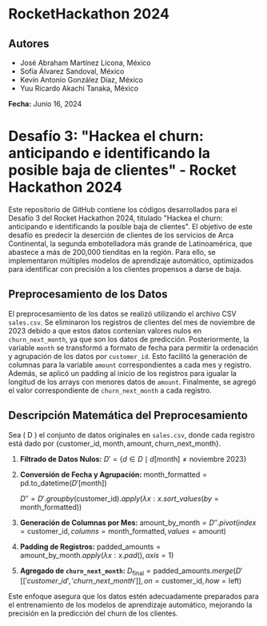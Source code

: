 # RocketHackathon 2024

## Autores
- José Abraham Martínez Licona, México
- Sofía Álvarez Sandoval, México
- Kevin Antonio González Díaz, México
- Yuu Ricardo Akachi Tanaka, México 

**Fecha:** Junio 16, 2024

# Desafío 3: "Hackea el churn: anticipando e identificando la posible baja de clientes" - Rocket Hackathon 2024

Este repositorio de GitHub contiene los códigos desarrollados para el Desafío 3 del Rocket Hackathon 2024, titulado "Hackea el churn: anticipando e identificando la posible baja de clientes". El objetivo de este desafío es predecir la deserción de clientes de los servicios de Arca Continental, la segunda embotelladora más grande de Latinoamérica, que abastece a más de 200,000 tienditas en la región. Para ello, se implementaron múltiples modelos de aprendizaje automático, optimizados para identificar con precisión a los clientes propensos a darse de baja.

## Preprocesamiento de los Datos

El preprocesamiento de los datos se realizó utilizando el archivo CSV `sales.csv`. Se eliminaron los registros de clientes del mes de noviembre de 2023 debido a que estos datos contenían valores nulos en `churn_next_month`, ya que son los datos de predicción. Posteriormente, la variable `month` se transformó a formato de fecha para permitir la ordenación y agrupación de los datos por `customer_id`. Esto facilitó la generación de columnas para la variable `amount` correspondientes a cada mes y registro. Además, se aplicó un padding al inicio de los registros para igualar la longitud de los arrays con menores datos de `amount`. Finalmente, se agregó el valor correspondiente de `churn_next_month` a cada registro.

## Descripción Matemática del Preprocesamiento

Sea \( D \) el conjunto de datos originales en `sales.csv`, donde cada registro está dado por $`\{\text{customer\_id}, \text{month}, \text{amount}, \text{churn\_next\_month}\}`$.

1. **Filtrado de Datos Nulos:**
   $`D' = \{ d \in D \mid d[\text{month}] \neq \text{noviembre 2023} \}`$

2. **Conversión de Fecha y Agrupación:**
   $`\text{month\_formatted} = \text{pd.to\_datetime}(D'[\text{month}])`$

   $`D'' = D'.groupby(\text{customer\_id}).apply(\lambda x: x.sort\_values(by=\text{month\_formatted}))`$

3. **Generación de Columnas por Mes:**
   $`\text{amount\_by\_month} = D''.pivot(index=\text{customer\_id}, columns=\text{month\_formatted}, values=\text{amount})`$

4. **Padding de Registros:**
   $`\text{padded\_amounts} = \text{amount\_by\_month}.apply(\lambda x: x.pad(), axis=1)`$

5. **Agregado de `churn_next_month`:**
   $`D_{\text{final}} = \text{padded\_amounts}.merge(D'[['customer\_id', 'churn\_next\_month']], on=\text{customer\_id}, how=\text{left})`$


Este enfoque asegura que los datos estén adecuadamente preparados para el entrenamiento de los modelos de aprendizaje automático, mejorando la precisión en la predicción del churn de los clientes.
